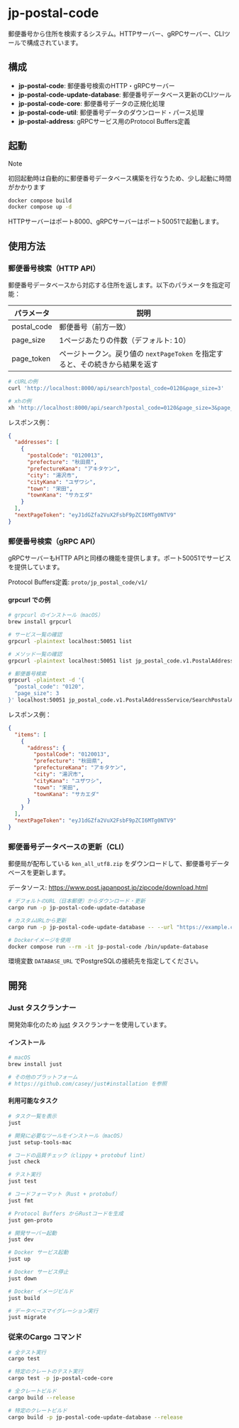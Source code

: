# jp-postal-code

郵便番号から住所を検索するシステム。HTTPサーバー、gRPCサーバー、CLIツールで構成されています。

## 構成

- **jp-postal-code**: 郵便番号検索のHTTP・gRPCサーバー
- **jp-postal-code-update-database**: 郵便番号データベース更新のCLIツール
- **jp-postal-code-core**: 郵便番号データの正規化処理
- **jp-postal-code-util**: 郵便番号データのダウンロード・パース処理
- **jp-postal-address**: gRPCサービス用のProtocol Buffers定義

## 起動

> [!NOTE]
>
> 初回起動時は自動的に郵便番号データベース構築を行なうため、少し起動に時間がかかります

```sh
docker compose build
docker compose up -d
```

HTTPサーバーはポート8000、gRPCサーバーはポート50051で起動します。

## 使用方法

### 郵便番号検索（HTTP API）

郵便番号データベースから対応する住所を返します。以下のパラメータを指定可能：

| パラメータ  | 説明                                                                          |
| ----------- | ----------------------------------------------------------------------------- |
| postal_code | 郵便番号（前方一致）                                                          |
| page_size   | 1ページあたりの件数（デフォルト: 10）                                         |
| page_token  | ページトークン。戻り値の `nextPageToken` を指定すると、その続きから結果を返す |

```sh
# cURLの例
curl 'http://localhost:8000/api/search?postal_code=0120&page_size=3'

# xhの例
xh 'http://localhost:8000/api/search?postal_code=0120&page_size=3&page_token=eyJ1dGZfa2VuX2FsbF9pZCI6MTg0NTF9'
```

レスポンス例：

```json
{
  "addresses": [
    {
      "postalCode": "0120013",
      "prefecture": "秋田県",
      "prefectureKana": "アキタケン",
      "city": "湯沢市",
      "cityKana": "ユザワシ",
      "town": "栄田",
      "townKana": "サカエダ"
    }
  ],
  "nextPageToken": "eyJ1dGZfa2VuX2FsbF9pZCI6MTg0NTV9"
}
```

### 郵便番号検索（gRPC API）

gRPCサーバーもHTTP APIと同様の機能を提供します。ポート50051でサービスを提供しています。

Protocol Buffers定義: `proto/jp_postal_code/v1/`

#### grpcurl での例

```sh
# grpcurl のインストール（macOS）
brew install grpcurl

# サービス一覧の確認
grpcurl -plaintext localhost:50051 list

# メソッド一覧の確認
grpcurl -plaintext localhost:50051 list jp_postal_code.v1.PostalAddressService

# 郵便番号検索
grpcurl -plaintext -d '{
  "postal_code": "0120",
  "page_size": 3
}' localhost:50051 jp_postal_code.v1.PostalAddressService/SearchPostalAddress
```

レスポンス例：

```json
{
  "items": [
    {
      "address": {
        "postalCode": "0120013",
        "prefecture": "秋田県",
        "prefectureKana": "アキタケン",
        "city": "湯沢市",
        "cityKana": "ユザワシ",
        "town": "栄田",
        "townKana": "サカエダ"
      }
    }
  ],
  "nextPageToken": "eyJ1dGZfa2VuX2FsbF9pZCI6MTg0NTV9"
}
```

### 郵便番号データベースの更新（CLI）

郵便局が配布している `ken_all_utf8.zip` をダウンロードして、郵便番号データベースを更新します。

データソース: https://www.post.japanpost.jp/zipcode/download.html

```sh
# デフォルトのURL（日本郵便）からダウンロード・更新
cargo run -p jp-postal-code-update-database

# カスタムURLから更新
cargo run -p jp-postal-code-update-database -- --url "https://example.com/ken_all_utf8.zip"

# Dockerイメージを使用
docker compose run --rm -it jp-postal-code /bin/update-database
```

環境変数 `DATABASE_URL` でPostgreSQLの接続先を指定してください。

## 開発

### Just タスクランナー

開発効率化のため [just](https://github.com/casey/just) タスクランナーを使用しています。

#### インストール

```sh
# macOS
brew install just

# その他のプラットフォーム
# https://github.com/casey/just#installation を参照
```

#### 利用可能なタスク

```sh
# タスク一覧を表示
just

# 開発に必要なツールをインストール（macOS）
just setup-tools-mac

# コードの品質チェック（clippy + protobuf lint）
just check

# テスト実行
just test

# コードフォーマット（Rust + protobuf）
just fmt

# Protocol Buffers からRustコードを生成
just gen-proto

# 開発サーバー起動
just dev

# Docker サービス起動
just up

# Docker サービス停止
just down

# Docker イメージビルド
just build

# データベースマイグレーション実行
just migrate
```

### 従来のCargo コマンド

```sh
# 全テスト実行
cargo test

# 特定のクレートのテスト実行
cargo test -p jp-postal-code-core

# 全クレートビルド
cargo build --release

# 特定のクレートビルド
cargo build -p jp-postal-code-update-database --release
```
